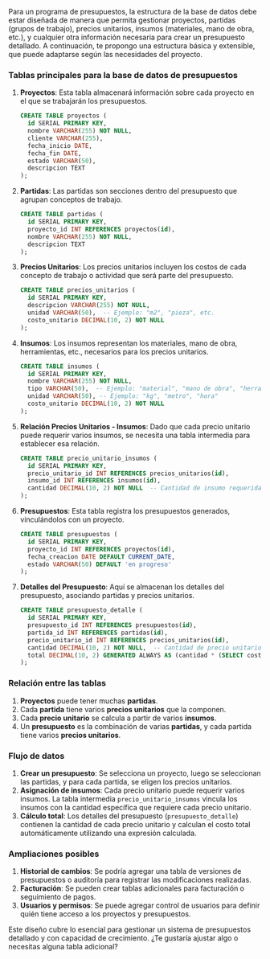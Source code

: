 Para un programa de presupuestos, la estructura de la base de datos debe estar diseñada de manera que permita gestionar proyectos, partidas (grupos de trabajo), precios unitarios, insumos (materiales, mano de obra, etc.), y cualquier otra información necesaria para crear un presupuesto detallado. A continuación, te propongo una estructura básica y extensible, que puede adaptarse según las necesidades del proyecto.

### Tablas principales para la base de datos de presupuestos

1. **Proyectos**: 
   Esta tabla almacenará información sobre cada proyecto en el que se trabajarán los presupuestos.

   ```sql
   CREATE TABLE proyectos (
     id SERIAL PRIMARY KEY,
     nombre VARCHAR(255) NOT NULL,
     cliente VARCHAR(255),
     fecha_inicio DATE,
     fecha_fin DATE,
     estado VARCHAR(50),
     descripcion TEXT
   );
   ```

2. **Partidas**: 
   Las partidas son secciones dentro del presupuesto que agrupan conceptos de trabajo.

   ```sql
   CREATE TABLE partidas (
     id SERIAL PRIMARY KEY,
     proyecto_id INT REFERENCES proyectos(id),
     nombre VARCHAR(255) NOT NULL,
     descripcion TEXT
   );
   ```

3. **Precios Unitarios**: 
   Los precios unitarios incluyen los costos de cada concepto de trabajo o actividad que será parte del presupuesto.

   ```sql
   CREATE TABLE precios_unitarios (
     id SERIAL PRIMARY KEY,
     descripcion VARCHAR(255) NOT NULL,
     unidad VARCHAR(50),  -- Ejemplo: "m2", "pieza", etc.
     costo_unitario DECIMAL(10, 2) NOT NULL
   );
   ```

4. **Insumos**: 
   Los insumos representan los materiales, mano de obra, herramientas, etc., necesarios para los precios unitarios.

   ```sql
   CREATE TABLE insumos (
     id SERIAL PRIMARY KEY,
     nombre VARCHAR(255) NOT NULL,
     tipo VARCHAR(50),  -- Ejemplo: "material", "mano de obra", "herramienta"
     unidad VARCHAR(50), -- Ejemplo: "kg", "metro", "hora"
     costo_unitario DECIMAL(10, 2) NOT NULL
   );
   ```

5. **Relación Precios Unitarios - Insumos**: 
   Dado que cada precio unitario puede requerir varios insumos, se necesita una tabla intermedia para establecer esa relación.

   ```sql
   CREATE TABLE precio_unitario_insumos (
     id SERIAL PRIMARY KEY,
     precio_unitario_id INT REFERENCES precios_unitarios(id),
     insumo_id INT REFERENCES insumos(id),
     cantidad DECIMAL(10, 2) NOT NULL  -- Cantidad de insumo requerida para ese precio unitario
   );
   ```

6. **Presupuestos**: 
   Esta tabla registra los presupuestos generados, vinculándolos con un proyecto.

   ```sql
   CREATE TABLE presupuestos (
     id SERIAL PRIMARY KEY,
     proyecto_id INT REFERENCES proyectos(id),
     fecha_creacion DATE DEFAULT CURRENT_DATE,
     estado VARCHAR(50) DEFAULT 'en progreso'
   );
   ```

7. **Detalles del Presupuesto**: 
   Aquí se almacenan los detalles del presupuesto, asociando partidas y precios unitarios.

   ```sql
   CREATE TABLE presupuesto_detalle (
     id SERIAL PRIMARY KEY,
     presupuesto_id INT REFERENCES presupuestos(id),
     partida_id INT REFERENCES partidas(id),
     precio_unitario_id INT REFERENCES precios_unitarios(id),
     cantidad DECIMAL(10, 2) NOT NULL,  -- Cantidad de precio unitario aplicado en el presupuesto
     total DECIMAL(10, 2) GENERATED ALWAYS AS (cantidad * (SELECT costo_unitario FROM precios_unitarios WHERE id = precio_unitario_id)) STORED
   );
   ```

### Relación entre las tablas

1. **Proyectos** puede tener muchas **partidas**.
2. Cada **partida** tiene varios **precios unitarios** que la componen.
3. Cada **precio unitario** se calcula a partir de varios **insumos**.
4. Un **presupuesto** es la combinación de varias **partidas**, y cada partida tiene varios **precios unitarios**.

### Flujo de datos

1. **Crear un presupuesto**: Se selecciona un proyecto, luego se seleccionan las partidas, y para cada partida, se eligen los precios unitarios.
2. **Asignación de insumos**: Cada precio unitario puede requerir varios insumos. La tabla intermedia `precio_unitario_insumos` vincula los insumos con la cantidad específica que requiere cada precio unitario.
3. **Cálculo total**: Los detalles del presupuesto (`presupuesto_detalle`) contienen la cantidad de cada precio unitario y calculan el costo total automáticamente utilizando una expresión calculada.

### Ampliaciones posibles

1. **Historial de cambios**: Se podría agregar una tabla de versiones de presupuestos o auditoría para registrar las modificaciones realizadas.
2. **Facturación**: Se pueden crear tablas adicionales para facturación o seguimiento de pagos.
3. **Usuarios y permisos**: Se puede agregar control de usuarios para definir quién tiene acceso a los proyectos y presupuestos.

Este diseño cubre lo esencial para gestionar un sistema de presupuestos detallado y con capacidad de crecimiento. ¿Te gustaría ajustar algo o necesitas alguna tabla adicional?